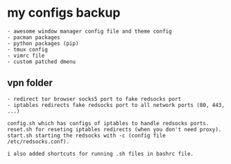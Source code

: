 # my configs backup

	- awesome window manager config file and theme config
	- pacman packages
	- python packages (pip)
	- tmux config
	- vimrc file
	- custom patched dmenu

## vpn folder
	- redirect tor browser socks5 port to fake redsocks port
	- iptables redirects fake redsocks port to all network ports (80, 443, ...)
	
	config.sh which has configs of iptables to handle redsocks ports.
	reset.sh for reseting iptables redirects (when you don't need proxy).
	start.sh starting the redsocks with -c (config file /etc/redsocks.conf).

	i also added shortcuts for running .sh files in bashrc file.

